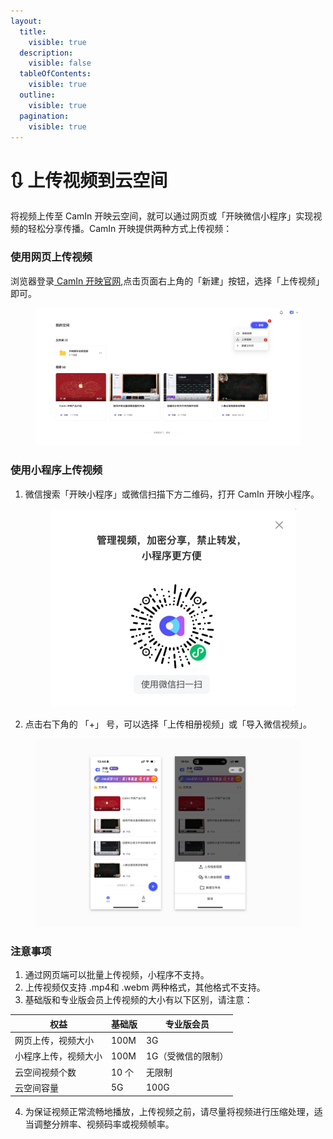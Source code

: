 ```yaml
---
layout:
  title:
    visible: true
  description:
    visible: false
  tableOfContents:
    visible: true
  outline:
    visible: true
  pagination:
    visible: true
---
```


# 🔃 上传视频到云空间

将视频上传至 CamIn 开映云空间，就可以通过网页或「开映微信小程序」实现视频的轻松分享传播。CamIn 开映提供两种方式上传视频：

### 使用网页上传视频

浏览器登录[ CamIn 开映官网](https://www.camin.cn/login),点击页面右上角的「新建」按钮，选择「上传视频」即可。

<figure><img src="../../.gitbook/assets/image (31).png" alt=""><figcaption></figcaption></figure>

### 使用小程序上传视频

1.  微信搜索「开映小程序」或微信扫描下方二维码，打开 CamIn 开映小程序。

    <figure><img src="../../.gitbook/assets/image (32).png" alt=""><figcaption></figcaption></figure>
2. 点击右下角的 「+」 号，可以选择「上传相册视频」或「导入微信视频」。

<figure><img src="../../.gitbook/assets/上传视频示意图.png" alt=""><figcaption></figcaption></figure>

### 注意事项

1. 通过网页端可以批量上传视频，小程序不支持。
2. 上传视频仅支持 .mp4和 .webm 两种格式，其他格式不支持。
3. 基础版和专业版会员上传视频的大小有以下区别，请注意：

| 权益         | 基础版  | 专业版会员      |
| ---------- | ---- | ---------- |
| 网页上传，视频大小  | 100M | 3G         |
| 小程序上传，视频大小 | 100M | 1G（受微信的限制） |
| 云空间视频个数    | 10 个 | 无限制        |
| 云空间容量      | 5G   | 100G       |

4. 为保证视频正常流畅地播放，上传视频之前，请尽量将视频进行压缩处理，适当调整分辨率、视频码率或视频帧率。
